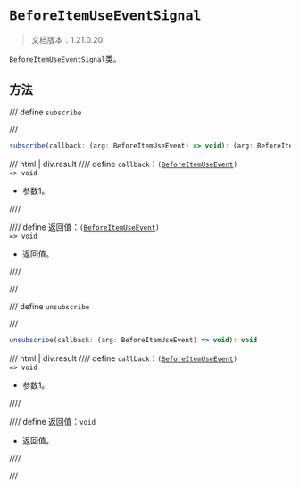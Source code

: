# `BeforeItemUseEventSignal`

> 文档版本：1.21.0.20

`BeforeItemUseEventSignal`类。

## 方法

/// define
`subscribe`


///

```js
subscribe(callback: (arg: BeforeItemUseEvent) => void): (arg: BeforeItemUseEvent) => void
```

/// html | div.result
//// define
`callback`：<code>(<a href="../beforeitemuseevent/">BeforeItemUseEvent</a>) =&gt; void</code>

- 参数1。


////

//// define
返回值：<code>(<a href="../beforeitemuseevent/">BeforeItemUseEvent</a>) =&gt; void</code>

- 返回值。


////

///


/// define
`unsubscribe`


///

```js
unsubscribe(callback: (arg: BeforeItemUseEvent) => void): void
```

/// html | div.result
//// define
`callback`：<code>(<a href="../beforeitemuseevent/">BeforeItemUseEvent</a>) =&gt; void</code>

- 参数1。


////

//// define
返回值：`void`

- 返回值。


////

///

